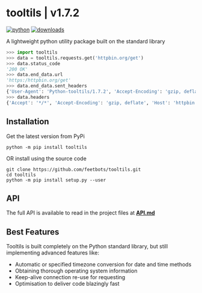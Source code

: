 # tooltils | v1.7.2

[![python](https://img.shields.io/badge/python-3.7+-teal)](https://pypi.org/project/tooltils/)
[![downloads](https://static.pepy.tech/personalized-badge/tooltils?period=total&units=international_system&left_color=grey&right_color=red&left_text=downloads)](https://pepy.tech/project/tooltils)

A lightweight python utility package built on the standard library

```py
>>> import tooltils
>>> data = tooltils.requests.get('httpbin.org/get')
>>> data.status_code
'200 OK'
>>> data.end_data.url
'https:/httpbin.org/get'
>>> data.end_data.sent_headers
{'User-Agent': 'Python-tooltils/1.7.2', 'Accept-Encoding': 'gzip, deflate', ...}
>>> data.headers
{'Accept': '*/*', 'Accept-Encoding': 'gzip, deflate', 'Host': 'httpbin.org', ...}
```

## Installation

Get the latest version from PyPi

```console
python -m pip install tooltils
```

OR install using the source code

```console
git clone https://github.com/feetbots/tooltils.git
cd tooltils
python -m pip install setup.py --user
```

## API

The full API is available to read in the project files at [**API.md**](API.md)

## Best Features

Tooltils is built completely on the Python standard library, but still implementing advanced features like:
- Automatic or specified timezone conversion for date and time methods
- Obtaining thorough operating system information
- Keep-alive connection re-use for requesting
- Optimisation to deliver code blazingly fast
